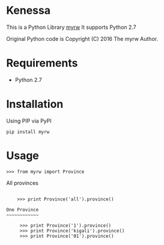 Kenessa
====
This is a Python Library [myrw](https://github.com/rmuhire/kenessa)
It supports Python 2.7

Original Python code is Copyright (C) 2016 The myrw Author.


Requirements
============

-  Python 2.7

Installation
============

Using PIP via PyPI

    pip install myrw
    
Usage
=====

    >>> from myrw import Province
    
All provinces
~~~~~~~~~~~~~

    >>> print Province('all').province()
    
One Province 
~~~~~~~~~~~~

     >>> print Province('1').province()
     >>> print Province('kigali').province()
     >>> print Province('01').province()
